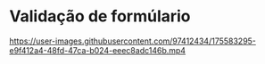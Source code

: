 # Validação de formúlario

https://user-images.githubusercontent.com/97412434/175583295-e9f412a4-48fd-47ca-b024-eeec8adc146b.mp4

